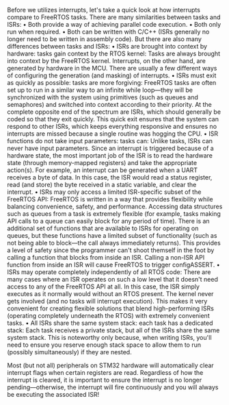 Before we utilizes interrupts, let's take a quick look at how interrupts compare to FreeRTOS tasks. There are many similarities between tasks and ISRs: 
•	Both provide a way of achieving parallel code execution. 
•	Both only run when required. 
•	Both can be written with C/C++ (ISRs generally no longer need to be written in assembly code). 
But there are also many differences between tasks and ISRs: 
•	ISRs are brought into context by hardware: tasks gain context by the RTOS kernel: Tasks are always brought into context by the FreeRTOS kernel. Interrupts, on the other hand, are generated by hardware in the MCU. There are usually a few different ways of configuring the generation (and masking) of interrupts. 
•	ISRs must exit as quickly as possible: tasks are more forgiving: FreeRTOS tasks are often set up to run in a similar way to an infinite while loop—they will be synchronized with the system using primitives (such as queues and semaphores) and switched into context according to their priority. At the complete opposite end of the spectrum are ISRs, which should generally be coded so that they exit quickly. This quick exit ensures that the system can respond to other ISRs, which keeps everything responsive and ensures no interrupts are missed because a single routine was hogging the CPU. 
•	ISR functions do not take input parameters: tasks can: Unlike tasks, ISRs can never have input parameters. Since an interrupt is triggered because of a hardware state, the most important job of the ISR is to read the hardware state (through memory-mapped registers) and take the appropriate action(s). For example, an interrupt can be generated when a UART receives a byte of data. In this case, the ISR would read a status register, read (and store) the byte received in a static variable, and clear the interrupt. 
•	ISRs may only access a limited ISR-specific subset of the FreeRTOS API: FreeRTOS is written in a way that provides flexibility while balancing convenience, safety, and performance. Accessing data structures such as queues from a task is extremely flexible (for example, tasks making API calls to a queue can easily block for any period of time). There is an additional set of functions that are available to ISRs for operating on queues, but these functions have a limited subset of functionality (such as not being able to block—the call always immediately returns). This provides a level of safety since the programmer can't shoot themself in the foot by calling a function that blocks from inside an ISR. Calling a non-ISR API function from inside an ISR will cause FreeRTOS to trigger configASSERT. 
•	ISRs may operate completely independently of all RTOS code: There are many cases where an ISR operates on such a low level that it doesn't need access to any of the FreeRTOS API at all. In this case, the ISR simply executes as it normally would without an RTOS present. The kernel never gets involved (and no tasks will interrupt execution). This makes it very convenient for creating flexible solutions that blend high-performing ISRs (operating completely underneath the RTOS) with extremely convenient tasks. 
•	All ISRs share the same system stack: each task has a dedicated stack: Each task receives a private stack, but all of the ISRs share the same system stack. This is noteworthy only because, when writing ISRs, you'll need to ensure you reserve enough stack space to allow them to run (possibly simultaneously) if they are nested.

Most (but not all) peripherals on STM32 hardware will automatically clear interrupt flags when certain registers are read. Regardless of how the interrupt is cleared, it is important to ensure the interrupt is no longer pending—otherwise, the interrupt will fire continuously and you will always be executing the associated ISR!
